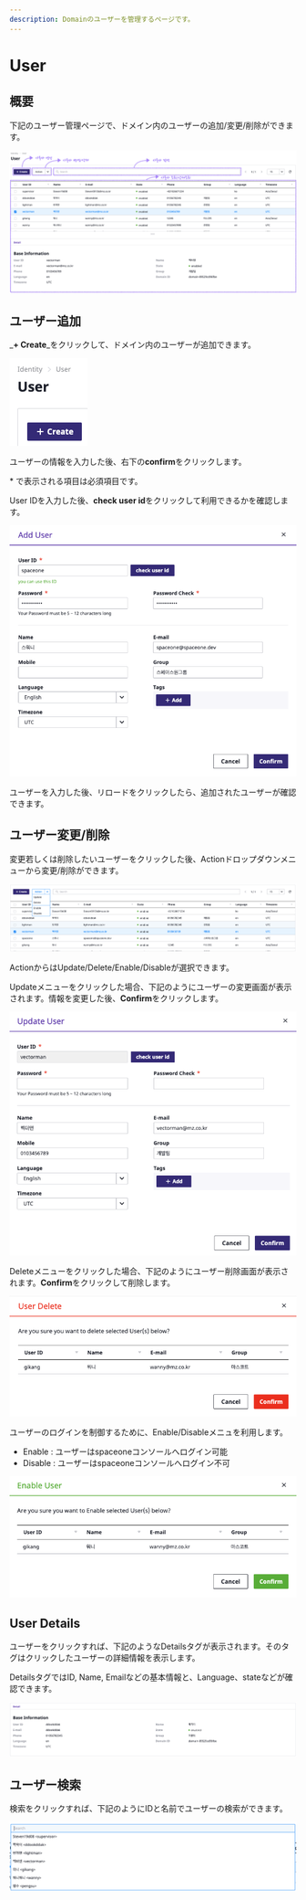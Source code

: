 ```yaml
---
description: Domainのユーザーを管理するページです。
---
```


# User

## 概要

下記のユーザー管理ページで、ドメイン内のユーザーの追加/変更/削除ができます。

![&#xC0AC;&#xC6A9;&#xC790; &#xAD00;&#xB9AC; &#xD398;&#xC774;&#xC9C0;](../.gitbook/assets/2020-08-06-7.02.44-.png)

## ユーザー追加

_**+ Create**_をクリックして、ドメイン内のユーザーが追加できます。

![&#xC0AC;&#xC6A9;&#xC790; &#xCD94;&#xAC00; &#xBC84;&#xD2BC;](../.gitbook/assets/2020-08-06-7.19.09.png)

ユーザーの情報を入力した後、右下の**confirm**をクリックします。

\* で表示される項目は必須項目です。

User IDを入力した後、**check user id**をクリックして利用できるかを確認します。

![&#xC0AC;&#xC6A9;&#xC790; &#xC785;&#xB825; &#xCC3D;](../.gitbook/assets/2020-08-06-7.18.13.png)

ユーザーを入力した後、リロードをクリックしたら、追加されたユーザーが確認できます。

## ユーザー変更/削除

変更若しくは削除したいユーザーをクリックした後、Actionドロップダウンメニューから変更/削除ができます。

![&#xC0AC;&#xC6A9;&#xC790; Action](../.gitbook/assets/2020-08-06-7.24.02.png)

ActionからはUpdate/Delete/Enable/Disableが選択できます。

Updateメニューをクリックした場合、下記のようにユーザーの変更画面が表示されます。情報を変更した後、**Confirm**をクリックします。

![&#xC0AC;&#xC6A9;&#xC790; &#xBCC0;&#xACBD; &#xD654;&#xBA74;](../.gitbook/assets/2020-08-06-7.37.25.png)

Deleteメニューをクリックした場合、下記のようにユーザー削除画面が表示されます。**Confirm**をクリックして削除します。

![&#xC0AC;&#xC6A9;&#xC790; &#xC0AD;&#xC81C; &#xD654;&#xBA74;](../.gitbook/assets/2020-08-06-7.39.29.png)

ユーザーのログインを制御するために、Enable/Disableメニュを利用します。

* Enable : ユーザーはspaceoneコンソールへログイン可能
* Disable : ユーザーはspaceoneコンソールへログイン不可

![&#xC0AC;&#xC6A9;&#xC790; Enable &#xD654;&#xBA74;](../.gitbook/assets/2020-08-06-7.41.51.png)

## User Details

ユーザーをクリックすれば、下記のようなDetailsタグが表示されます。そのタグはクリックしたユーザーの詳細情報を表示します。

DetailsタグではID, Name, Emailなどの基本情報と、Language、stateなどが確認できます。

![&#xC0AC;&#xC6A9;&#xC790; Detail &#xD654;&#xBA74;](../.gitbook/assets/2020-08-06-7.43.44.png)

## ユーザー検索

検索をクリックすれば、下記のようにIDと名前でユーザーの検索ができます。

![&#xC0AC;&#xC6A9;&#xC790; &#xAC80;&#xC0C9; &#xBC14;](../.gitbook/assets/2020-08-06-7.44.12.png)

